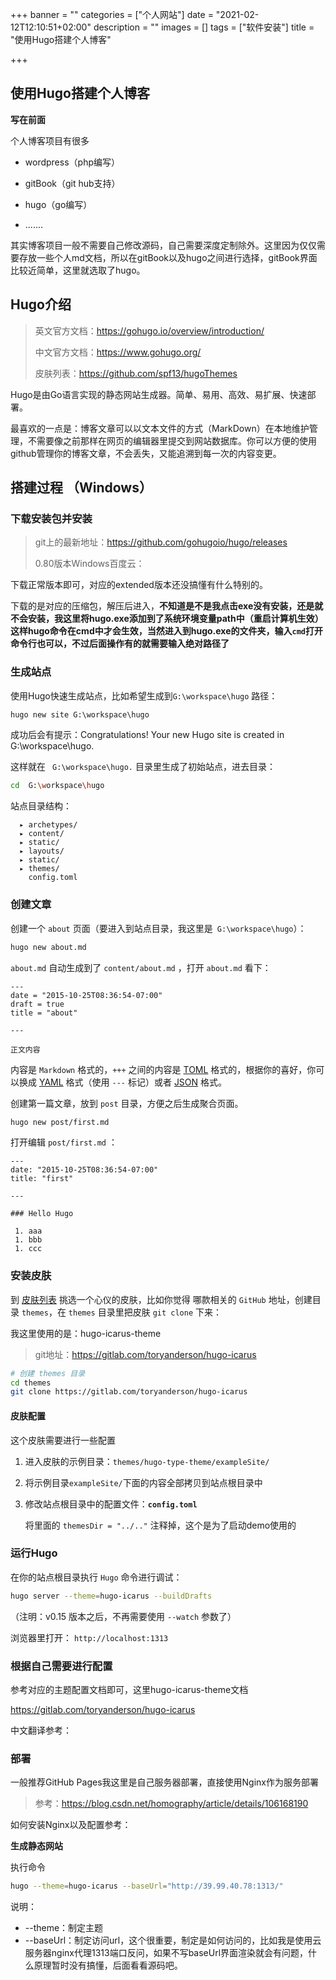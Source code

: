+++
banner = ""
categories = ["个人网站"]
date = "2021-02-12T12:10:51+02:00"
description = ""
images = []
tags = ["软件安装"]
title = "使用Hugo搭建个人博客"

+++
## 使用Hugo搭建个人博客
**写在前面**

个人博客项目有很多

* wordpress（php编写）

* gitBook（git hub支持）

* hugo（go编写）

* .......

其实博客项目一般不需要自己修改源码，自己需要深度定制除外。这里因为仅仅需要存放一些个人md文档，所以在gitBook以及hugo之间进行选择，gitBook界面比较近简单，这里就选取了hugo。

## Hugo介绍

> 英文官方文档：https://gohugo.io/overview/introduction/
>
> 中文官方文档：https://www.gohugo.org/
>
> 皮肤列表：https://github.com/spf13/hugoThemes

Hugo是由Go语言实现的静态网站生成器。简单、易用、高效、易扩展、快速部署。

最喜欢的一点是：博客文章可以以文本文件的方式（MarkDown）在本地维护管理，不需要像之前那样在网页的编辑器里提交到网站数据库。你可以方便的使用github管理你的博客文章，不会丢失，又能追溯到每一次的内容变更。

## 搭建过程 （Windows）

### 下载安装包并安装

> git上的最新地址：https://github.com/gohugoio/hugo/releases
>
> 0.80版本Windows百度云：

下载正常版本即可，对应的extended版本还没搞懂有什么特别的。

下载的是对应的压缩包，解压后进入，**不知道是不是我点击exe没有安装，还是就不会安装，我这里将hugo.exe添加到了系统环境变量path中（重启计算机生效）这样hugo命令在cmd中才会生效，当然进入到hugo.exe的文件夹，输入`cmd`打开命令行也可以，不过后面操作有的就需要输入绝对路径了**

### 生成站点

使用Hugo快速生成站点，比如希望生成到`G:\workspace\hugo` 路径：

```cmd
hugo new site G:\workspace\hugo
```

成功后会有提示：Congratulations! Your new Hugo site is created in G:\workspace\hugo.

这样就在 ` G:\workspace\hugo.` 目录里生成了初始站点，进去目录：

```bash
cd  G:\workspace\hugo
```

站点目录结构：

```
  ▸ archetypes/
  ▸ content/
  ▸ static/
  ▸ layouts/
  ▸ static/
  ▸ themes/
    config.toml
```

### 创建文章

创建一个 `about` 页面（要进入到站点目录，我这里是` G:\workspace\hugo`）：

```bash
hugo new about.md
```

`about.md` 自动生成到了 `content/about.md` ，打开 `about.md` 看下：

```
---
date = "2015-10-25T08:36:54-07:00"
draft = true
title = "about"

---

正文内容
```

内容是 `Markdown` 格式的，`+++` 之间的内容是 [TOML](https://github.com/toml-lang/toml) 格式的，根据你的喜好，你可以换成 [YAML](http://www.yaml.org/) 格式（使用 `---` 标记）或者 [JSON](http://www.json.org/) 格式。

创建第一篇文章，放到 `post` 目录，方便之后生成聚合页面。

```bash
hugo new post/first.md
```

打开编辑 `post/first.md` ：

```
---
date: "2015-10-25T08:36:54-07:00"
title: "first"
 
---

### Hello Hugo

 1. aaa
 1. bbb
 1. ccc
```

### 安装皮肤

到 [皮肤列表](https://www.gohugo.org/theme/) 挑选一个心仪的皮肤，比如你觉得 哪款相关的 `GitHub` 地址，创建目录 `themes`，在 `themes` 目录里把皮肤 `git clone` 下来：

我这里使用的是：hugo-icarus-theme

> git地址：https://gitlab.com/toryanderson/hugo-icarus

```bash
# 创建 themes 目录
cd themes
git clone https://gitlab.com/toryanderson/hugo-icarus
```

#### 皮肤配置

这个皮肤需要进行一些配置

1. 进入皮肤的示例目录：`themes/hugo-type-theme/exampleSite/`

2. 将示例目录`exampleSite/`下面的内容全部拷贝到站点根目录中

3. 修改站点根目录中的配置文件：**`config.toml`**

   将里面的 `themesDir = "../.."` 注释掉，这个是为了启动demo使用的

### 运行Hugo

在你的站点根目录执行 `Hugo` 命令进行调试：

```bash
hugo server --theme=hugo-icarus --buildDrafts
```

（注明：v0.15 版本之后，不再需要使用 `--watch` 参数了）

浏览器里打开： `http://localhost:1313`

### 根据自己需要进行配置

参考对应的主题配置文档即可，这里hugo-icarus-theme文档

https://gitlab.com/toryanderson/hugo-icarus

中文翻译参考：

### 部署

一般推荐GitHub Pages我这里是自己服务器部署，直接使用Nginx作为服务部署

> 参考：https://blog.csdn.net/homography/article/details/106168190

如何安装Nginx以及配置参考：

**生成静态网站**

执行命令

```bash
hugo --theme=hugo-icarus --baseUrl="http://39.99.40.78:1313/"
```

说明：

* --theme：制定主题
* --baseUrl：制定访问url，这个很重要，制定是如何访问的，比如我是使用云服务器nginx代理1313端口反问，如果不写baseUrl界面渲染就会有问题，什么原理暂时没有搞懂，后面看看源码吧。